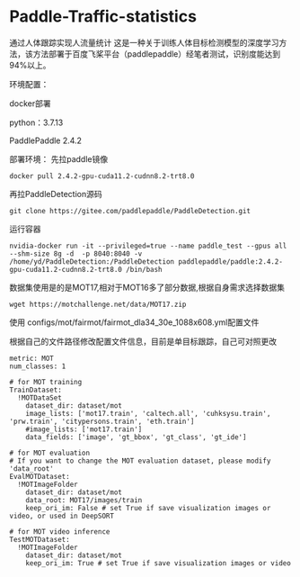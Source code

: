 # Paddle-Traffic-statistics
通过人体跟踪实现人流量统计
这是一种关于训练人体目标检测模型的深度学习方法，该方法部署于百度飞桨平台（paddlepaddle）经笔者测试，识别度能达到94%以上。



环境配置：

docker部署 

python：3.7.13

PaddlePaddle 2.4.2


部署环境：
先拉paddle镜像
```
docker pull 2.4.2-gpu-cuda11.2-cudnn8.2-trt8.0
```
再拉PaddleDetection源码
```
git clone https://gitee.com/paddlepaddle/PaddleDetection.git
```
运行容器
```
nvidia-docker run -it --privileged=true --name paddle_test --gpus all --shm-size 8g -d  -p 8040:8040 -v /home/yd/PaddleDetection:/PaddleDetection paddlepaddle/paddle:2.4.2-gpu-cuda11.2-cudnn8.2-trt8.0 /bin/bash
```

数据集使用是的是MOT17,相对于MOT16多了部分数据,根据自身需求选择数据集
```
wget https://motchallenge.net/data/MOT17.zip
```
使用 configs/mot/fairmot/fairmot_dla34_30e_1088x608.yml配置文件

根据自己的文件路径修改配置文件信息，目前是单目标跟踪，自己可对照更改
```
metric: MOT
num_classes: 1

# for MOT training
TrainDataset:
  !MOTDataSet
    dataset_dir: dataset/mot
    image_lists: ['mot17.train', 'caltech.all', 'cuhksysu.train', 'prw.train', 'citypersons.train', 'eth.train']
    #image_lists: ['mot17.train']
    data_fields: ['image', 'gt_bbox', 'gt_class', 'gt_ide']

# for MOT evaluation
# If you want to change the MOT evaluation dataset, please modify 'data_root'
EvalMOTDataset:
  !MOTImageFolder
    dataset_dir: dataset/mot
    data_root: MOT17/images/train
    keep_ori_im: False # set True if save visualization images or video, or used in DeepSORT

# for MOT video inference
TestMOTDataset:
  !MOTImageFolder
    dataset_dir: dataset/mot
    keep_ori_im: True # set True if save visualization images or video

```



